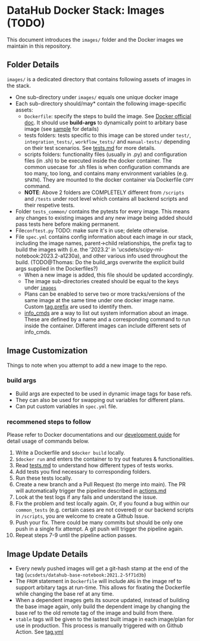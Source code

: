 # DataHub Docker Stack: Images (TODO)

This document introduces the `images/` folder and the Docker images we maintain in this repository.

## Folder Details

`images/` is a dedicated directory that contains following assets of images in the stack.

- One sub-directory under `images/` equals one unique docker image
- Each sub-directory should/may* contain the following image-specific assets:
  - `Dockerfile`: specify the steps to build the image. See [Docker official doc](https://docs.docker.com/engine/reference/builder/). It should use **build-args** to dynamically point to arbitary base image (see [sample](/images/scipy-ml-notebook/Dockerfile#L1) for details)
  - tests folders: tests specific to this image can be stored under `test/`, `integration_tests/`, `workflow_tests/` and `manual-tests/` depending on their test scenarios. See [tests.md](tests.md) for more details.
  - scripts folders: functionality files (usually in .py) and configuration files (in .sh) to be executed inside the docker container. The common usecase for .sh files is when configuration commands are too many, too long, and contains many environment variables (e.g. `$PATH`). They are mounted to the docker container via Dockerfile `COPY` command.
  - **NOTE**: Above 2 folders are COMPLETELY different from `/scripts` and `/tests` under root level which contains all backend scripts and their respetive tests.
- Folder `tests_common/` contains the pytests for every image. This means any changes to existing images and any new image being added should pass tests here before making permanent.
- File`conftest.py` TODO: make sure it's in use; delete otherwise.
- File `spec.yml` contains config information about each image in our stack, including the image names, parent->child relationships, the prefix tag to build the images with (i.e. the '2023.2' in 'ucsdets/scipy-ml-notebook:2023.2-a1230a), and other various info used throughout the build. (TODO@Thomas: Do the build_args overwrite the explicit build args supplied in the Dockerfiles?)
  - When a new image is added, this file should be updated accordingly.
  - The image sub-directories created should be equal to the keys under [`images`](/images/spec.yml#L1)
  - Plans can be enabled to serve two or more tracks/versions of the same image
  at the same time under one docker image name. Custom [tag.prefix](/images/spec.yml#L31) are used to
  identify them.
  - [info_cmds](/images/spec.yml#L34) are a way to list out system information about an image. These are
  defined by a name and a corresponding command to run inside the container. Different images can include different sets of info_cmds.

## Image Customization

Things to note when you attempt to add a new image to the repo.

### build args

- Build args are expected to be used in dynamic image tags for base refs.
- They can also be used for swapping out variables for different plans.
- Can put custom variables in `spec.yml` file.

### recommened steps to follow

Please refer to Docker documentations and our [development guide](dev_guide.md) for detail usage of commands below.

1. Write a Dockerfile and `$docker build` locally.
2. `$docker run` and enters the container to try out features & functionalities.
3. Read [tests.md](tests.md) to understand how different types of tests works.
4. Add tests you find necessary to corresponding folders.
5. Run these tests locally.
6. Create a new branch and a Pull Request (to merge into main). The PR will automatically trigger the pipeline described in [actions.md](actions.md#pipeline-details)
7. Look at the test logs if any fails and understand the issue.
8. Fix the problem and test locally again. Or, if you found a bug within our `common_tests` (e.g. certain cases are not covered) or our backend scripts in `/scripts`, you are welcome to create a Github Issue.
9. Push your fix. There could be many commits but should be only one push in a single fix attempt. A git push will trigger the pipeline again.
10. Repeat steps 7-9 until the pipeline action passes.

## Image Update Details

- Every newly pushed images will get a git-hash stamp at the end of the tag
(`ucsdets/datahub-base-notebook:2021.2-5f71d3b`)
- The `FROM` statement in `Dockerfile` will include `ARG` in the image ref to
support arbitary tags at run-time. This allows for fixating the Dockerfile
while changing the base ref at any time.
- When a dependent images gets its source updated, instead of building the base
image again, only build the dependent image by changing the base ref to the
old remote tag of the image and build from there.
- `stable` tags will be given to the lastest built image in each image/plan for
use in production. This process is manually triggered with on Github Action. See [tag.yml](actions.md#tagyml)
